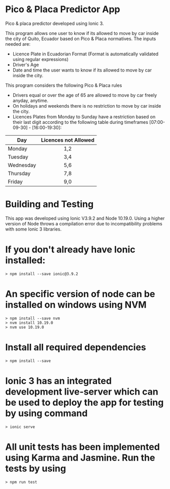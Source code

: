 # Pico & Placa Predictor App
Pico & placa predictor developed using Ionic 3. 

This program allows one user to know if its allowed to move by car inside the city of Quito, Ecuador based on Pico & Placa normatives. The inputs needed are:
* Licence Plate in Ecuadorian Format (Format is automatically validated using regular expressions)
* Driver's Age
* Date and time the user wants to know if its allowed to move by car inside the city.

This program considers the following Pico & Placa rules 

* Drivers equal or over the age of 65 are allowed to move by car freely anyday, anytime. 
* On holidays and weekends there is no restriction to move by car inside the city.
* Licences Plates from Monday to Sunday have a restriction based on their last digit according to the following table during timeframes [07:00-09-30] - [16:00-19:30]: 

| Day       | Licences not Allowed          
| ------------- |:-------------:| 
| Monday      | 1,2 | 
| Tuesday      | 3,4      |
| Wednesday | 5,6      |
| Thursday | 7,8      |
| Friday | 9,0      |


# Building and Testing

This app was developed using Ionic V3.9.2 and Node 10.19.0. Using a higher version of Node throws a compilation error due to incompatibility problems with some Ionic 3 libraries. 

# If you don't already have Ionic installed:
    > npm install --save ionic@3.9.2 

# An specific version of node can be installed on windows using NVM 
    > npm install --save nvm
    > nvm install 10.19.0
    > nvm use 10.19.0 

# Install all required dependencies 
    > npm install --save 

# Ionic 3 has an integrated development live-server which can be used to deploy the app for testing by using command
    > ionic serve 

# All unit tests has been implemented using Karma and Jasmine. Run the tests by using 
    > npm run test 

